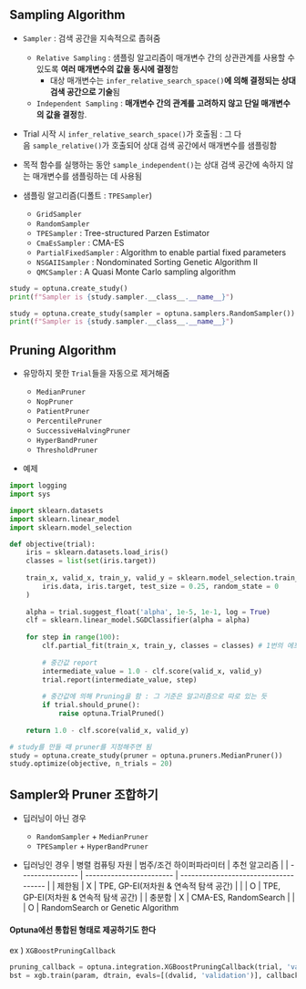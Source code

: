 ## Sampling Algorithm
- `Sampler` : 검색 공간을 지속적으로 좁혀줌
	- `Relative Sampling` : 샘플링 알고리즘이 매개변수 간의 상관관계를 사용할 수 있도록 **여러 매개변수의 값을 동시에 결정**함
	    -   대상 매개변수는 `infer_relative_search_space()`**에 의해 결정되는 상대 검색 공간으로 기술**됨
	-   `Independent Sampling` : **매개변수 간의 관계를 고려하지 않고 단일 매개변수의 값을 결정**함.

-   Trial 시작 시 `infer_relative_search_space()`가 호출됨 : 그 다음 `sample_relative()`가 호출되어 상대 검색 공간에서 매개변수를 샘플링함
-   목적 함수를 실행하는 동안 `sample_independent()`는 상대 검색 공간에 속하지 않는 매개변수를 샘플링하는 데 사용됨

- 샘플링 알고리즘(디폴트 : `TPESampler`)
    -   `GridSampler`
    -   `RandomSampler`
    -   `TPESampler` : Tree-structured Parzen Estimator
    -   `CmaEsSampler` : CMA-ES
    -   `PartialFixedSampler` : Algorithm to enable partial fixed parameters
    -   `NSGAIISampler` : Nondominated Sorting Genetic Algorithm II
    -   `QMCSampler` : A Quasi Monte Carlo sampling algorithm
```python
study = optuna.create_study()
print(f"Sampler is {study.sampler.__class__.__name__}")

study = optuna.create_study(sampler = optuna.samplers.RandomSampler())
print(f"Sampler is {study.sampler.__class__.__name__}")
```


## Pruning Algorithm
- 유망하지 못한 `Trial`들을 자동으로 제거해줌
	-   `MedianPruner`
	-   `NopPruner`
	-   `PatientPruner`
	-   `PercentilePruner`
	-   `SuccessiveHalvingPruner`
	-   `HyperBandPruner`
	-   `ThresholdPruner`

- 예제
```python
import logging
import sys

import sklearn.datasets
import sklearn.linear_model
import sklearn.model_selection

def objective(trial):
    iris = sklearn.datasets.load_iris()
    classes = list(set(iris.target))
    
    train_x, valid_x, train_y, valid_y = sklearn.model_selection.train_test_split(
        iris.data, iris.target, test_size = 0.25, random_state = 0
    )
    
    alpha = trial.suggest_float('alpha', 1e-5, 1e-1, log = True)
    clf = sklearn.linear_model.SGDClassifier(alpha = alpha)
    
    for step in range(100):
        clf.partial_fit(train_x, train_y, classes = classes) # 1번의 에포크만을 수행함
        
        # 중간값 report
        intermediate_value = 1.0 - clf.score(valid_x, valid_y)
        trial.report(intermediate_value, step)
        
        # 중간값에 의해 Pruning을 함 : 그 기준은 알고리즘으로 따로 있는 듯
        if trial.should_prune():
            raise optuna.TrialPruned()
            
    return 1.0 - clf.score(valid_x, valid_y)

# study를 만들 때 pruner를 지정해주면 됨
study = optuna.create_study(pruner = optuna.pruners.MedianPruner())
study.optimize(objective, n_trials = 20)
```

## Sampler와 Pruner 조합하기

- 딥러닝이 아닌 경우
	- `RandomSampler` + `MedianPruner`
	- `TPESampler` + `HyperBandPruner`

-  딥러닝인 경우
| 병렬 컴퓨팅 자원 | 범주/조건 하이퍼파라미터 | 추천 알고리즘                         |
| ---------------- | ------------------------ | ------------------------------------- |
| 제한됨           | X                        | TPE, GP-EI(저차원 & 연속적 탐색 공간) |
|                  | O                        | TPE, GP-EI(저차원 & 연속적 탐색 공간) |
| 충분함           | X                        |           CMA-ES, RandomSearch                            | 
|                  | O                        |                               RandomSearch or Genetic Algorithm

#### Optuna에선 통합된 형태로 제공하기도 한다
ex ) `XGBoostPruningCallback`
```python
pruning_callback = optuna.integration.XGBoostPruningCallback(trial, 'validation-error')
bst = xgb.train(param, dtrain, evals=[(dvalid, 'validation')], callbacks=[pruning_callback])
```

